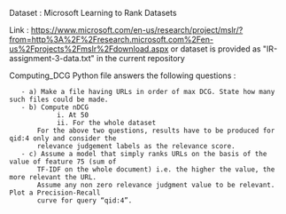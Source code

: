 Dataset : Microsoft Learning to Rank Datasets 


Link : https://www.microsoft.com/en-us/research/project/mslr/?from=http%3A%2F%2Fresearch.microsoft.com%2Fen-us%2Fprojects%2Fmslr%2Fdownload.aspx   or dataset is provided as "IR-assignment-3-data.txt" in the current repository



Computing_DCG Python file answers the following questions : 
        
        
        
       - a) Make a file having URLs in order of max DCG. State how many such files could be made.
       - b) Compute nDCG
                i. At 50
                ii. For the whole dataset
           For the above two questions, results have to be produced for qid:4 only and consider the
           relevance judgement labels as the relevance score.
       - c) Assume a model that simply ranks URLs on the basis of the value of feature 75 (sum of
           TF-IDF on the whole document) i.e. the higher the value, the more relevant the URL.
           Assume any non zero relevance judgment value to be relevant. Plot a Precision-Recall
           curve for query “qid:4”.
